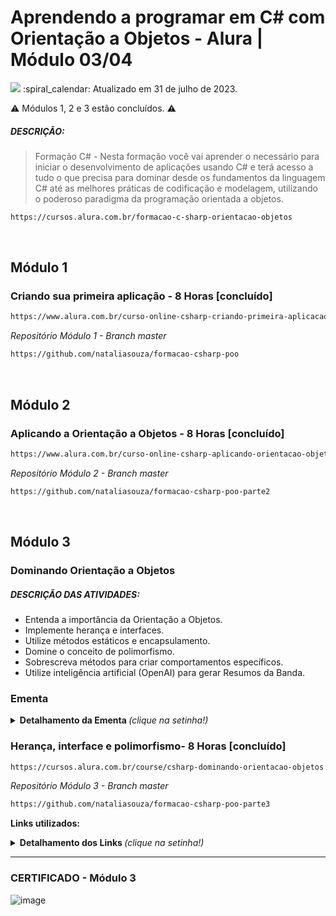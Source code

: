 # Aprendendo a programar em C# com Orientação a Objetos - Alura | Módulo 03/04

<img src="https://img.shields.io/static/v1?label=Formação CSharp-POO&message=ALURA&color=115EBC&style=for-the-badge"/>
:spiral_calendar: Atualizado em 31 de julho de 2023.

⚠️ Módulos 1, 2 e 3 estão concluídos. ⚠️ 

##### DESCRIÇÃO:
> Formação C# - Nesta formação você vai aprender o necessário para iniciar o desenvolvimento de aplicações usando C# e terá acesso a tudo o que precisa para dominar desde os fundamentos da linguagem C# até as melhores práticas de codificação e modelagem, utilizando o poderoso paradigma da programação orientada a objetos.

```bash
https://cursos.alura.com.br/formacao-c-sharp-orientacao-objetos
```
<br>

## Módulo 1 
### Criando sua primeira aplicação - 8 Horas [concluído]
```bash
https://www.alura.com.br/curso-online-csharp-criando-primeira-aplicacao
```
*Repositório Módulo 1 - Branch master*

```bash
https://github.com/nataliasouza/formacao-csharp-poo
```
<br>

## Módulo 2 
### Aplicando a Orientação a Objetos - 8 Horas [concluído]

```bash
https://www.alura.com.br/curso-online-csharp-aplicando-orientacao-objetos
```
*Repositório Módulo 2 - Branch master*

```bash
https://github.com/nataliasouza/formacao-csharp-poo-parte2
```
<br>

## Módulo 3 
### Dominando Orientação a Objetos
##### DESCRIÇÃO DAS ATIVIDADES:

* Entenda a importância da Orientação a Objetos.
* Implemente herança e interfaces.
* Utilize métodos estáticos e encapsulamento.
* Domine o conceito de polimorfismo.
* Sobrescreva métodos para criar comportamentos específicos.
* Utilize inteligência artificial (OpenAI) para gerar Resumos da Banda.

### Ementa
<details>
  <summary> <b> Detalhamento da Ementa </b> <i>(clique na setinha!)</i> </summary><br>

1. Organizando o projeto.
2. Nova classe Avaliacao.
3. Comportamentos comuns aos menus.
4. Alternativa para anexar semelhanças.
5. Desafio
   
</details>

### Herança, interface e polimorfismo- 8 Horas [concluído]
```bash
https://cursos.alura.com.br/course/csharp-dominando-orientacao-objetos
```
*Repositório Módulo 3 - Branch master*

```bash
https://github.com/nataliasouza/formacao-csharp-poo-parte3
```
<b>Links utilizados: </b> 
<details>
  <summary> <b> Detalhamento dos Links </b> <i>(clique na setinha!)</i> </summary>

###### Documentação sobre List
  
```bash
https://learn.microsoft.com/pt-br/dotnet/api/system.collections.generic.list-1?view=net-7.0
```
###### Documentação sobre IEnumerable
```bash
https://learn.microsoft.com/pt-br/dotnet/api/system.collections.generic.ienumerable-1?view=net-7.0
```
###### Como posso usar a API do ChatGPT?
```bash
https://help.openai.com/en/articles/7232945-how-can-i-use-the-chatgpt-api
```

###### API Keys - OpenAI - ChatGPT
```bash
https://platform.openai.com/account/api-keys
```
<br>

</details>

----

### CERTIFICADO - Módulo 3

![image](https://github.com/nataliasouza/formacao-csharp-poo-parte3/assets/13735095/3ec7f8e9-544f-4ad7-a3ab-4f0962d82164)

